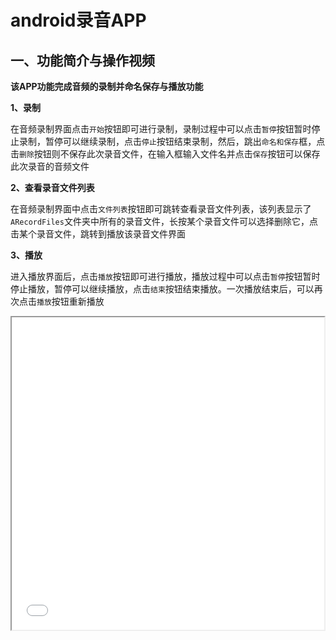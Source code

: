 # android录音APP

## 一、功能简介与操作视频

**该APP功能完成音频的录制并命名保存与播放功能**

**1、录制**

在音频录制界面点击`开始`按钮即可进行录制，录制过程中可以点击`暂停`按钮暂时停止录制，暂停可以继续录制，点击`停止`按钮结束录制，然后，跳出`命名和保存`框，点击`删除`按钮则不保存此次录音文件，在输入框输入文件名并点击`保存`按钮可以保存此次录音的音频文件

**2、查看录音文件列表**

在音频录制界面中点击`文件列表`按钮即可跳转查看录音文件列表，该列表显示了`ARecordFiles`文件夹中所有的录音文件，长按某个录音文件可以选择删除它，点击某个录音文件，跳转到播放该录音文件界面

**3、播放**

进入播放界面后，点击`播放`按钮即可进行播放，播放过程中可以点击`暂停`按钮暂时停止播放，暂停可以继续播放，点击`结束`按钮结束播放。一次播放结束后，可以再次点击`播放`按钮重新播放

<iframe height=500 width=500 src="./operate.gif">

## 二、文件夹结构

`version1`文件夹中APP只支持音频文件的录制功能

`version2`文件夹中APP支持音频录制、暂停继续录制和查看文件列表功能

`finalversion`文件夹中APP支持音频录制、暂停继续录制、查看文件列表、删除文件列表中某个文件以及播放文件列表中某个音频文件的功能

![image-20210123002002071](./pic/pic1.png)

`FileUtil.java`找出`ARecordFiles`文件下所有音频文件然后保存到`ArrayList`中

`Pcm2WavUtil.java`将原始的`.pcm`音频文件转成可直接播放的`.wav`音频文件

`PlayerManager.java`与音频播放有关

`RecorderManager.java`与音频录制有关

`TimerManager.java`与计时器有关

`AudioPlay.java`实现具体的音频播放功能，与`activity_audio_play.xml`绑定

`FileListAdapter.java`继承了`BaseAdapter`适配器，目的是将文件显示在`listview`控件中，与`activity_filelist`绑定

`ListActivity.java`实现具体的文件显示功能，主要用到了`listview`控件，与`activity_list`绑定

`MainActivity.java`实现具体的音频录制功能，与`activity_filelist`绑定

`ListActivity.java`实现具体的文件显示功能，主要用到了`listview`控件，与`activity_main`绑定

## 三、实现

### 3.1 录制

使用java自带的AudioRecord进行录制

实现录音步骤：

①计算缓冲录音数据的字节数组的大小。AudioRecord 需要一个容器来缓冲来自硬件的音频信息。

`bufferSize=AudioRecord.getMinBufferSize(AUDIO_SAMPLE_RATE,AUDIO_CHANNEL,AUDIO_ENCODING);`

②创建AudioRecord对象

`myrecord=new AudioRecord(AUDIO_INPUT,AUDIO_SAMPLE_RATE,AUDIO_CHANNEL,AUDIO_ENCODING,bufferSize);`

③初始化一个buffer

`buffer = new byte[bufferSize];`

④开始录音

```java
myrecord.startRecording();
Recordstatus=Status.STATUS_START;
```

⑤创建一个数据流，一边从AudioRecord中读取声音数据到初始化的buffer，一边将buffer中数据导入数据流，这里创建一个**新线程**完成该操作，注意使用`Environment.getExternalStorageDirectory()`获取手机存储的根目录

```java
new Thread(()->{

            FileOutputStream os=null;

            try {

                //首先创建文件夹
                File dirFile = new File(Environment.getExternalStorageDirectory(),DirName);
                if(!dirFile.exists()){
                    dirFile.mkdirs();
                }
                File myfile=new File(dirFile,finalFileName);

                //如果文件存在，先删除文件
                if(myfile.exists()){
                    myfile.delete();
                }

                //然后创建新文件
                myfile.createNewFile();

                os = new FileOutputStream(myfile);
            }
            catch (FileNotFoundException e) {
                e.printStackTrace();
            }
            catch (Exception e) {
                Log.e("TestFile", "Error on write File:" + e);
            }

            if(os!=null){
                //判断录音的状态
                while(Recordstatus==Status.STATUS_START){
                    int read = myrecord.read(buffer, 0, bufferSize);

                    // 如果读取音频数据没有出现错误，就将数据写入到文件
                    if (AudioRecord.ERROR_INVALID_OPERATION != read) {
                        try {
                            os.write(buffer);
                            os.flush();
                        } catch (IOException e) {
                            e.printStackTrace();
                        }
                    }

                }
                try {
                    os.flush();
                    os.close();
                } catch (IOException e) {
                    e.printStackTrace();
                }
            }
        }

        ).start();
```

⑥停止录音

```java
		myrecord.stop();
        Recordstatus=Status.STATUS_STOP;

        myrecord.release();
        myrecord=null;
        

        Recordstatus=Status.STATUS_NO_READY;
```

**另外，还可以使用MediaPlayer进行录制。**MediaPlayer比AudioRecord更上层，使用起来更方便、易用，但是AudioRecord偏底层，因此也就更灵活，我可以自由设置`位宽`，`采样率`，`通道数`与`录制时所使用的的麦克风`这些参数。

**录制声音MediaRecorder和AudioRecord 区别**

> <1>.MediaRecorder和AudioRecord都可以录制音频，区别是MediaRecorder录制的音频文件是经过压缩后的，需要设置编码器。并且录制的音频文件可以用系统自带的Music播放器播放。 
>
> <2>.而AudioRecord录制的是PCM格式的音频文件，需要用AudioTrack来播放，AudioTrack更接近底层。 
>
> 在用MediaRecorder进行录制音视频时，最终还是会创建AudioRecord用来与AudioFlinger进行交互。 
>
> <3>.MediaRecorder录制的数据是 amr MP3 格式 ，AudioRecord录制出来的是比较原始的PCM音频格式 ，PCM经过编码压缩可以为 amr MP3 AAC。

### 3.2 暂停/继续录制

**实现该功能最重要的是对录音状态的控制**

```java
构建状态类，控制录音状态
public enum Status {
        //未开始
        STATUS_NO_READY,
        //预备
        STATUS_READY,
        //录音
        STATUS_START,
        //暂停
        STATUS_PAUSE,
        //停止
        STATUS_STOP
    }
    //初始状态为未开始
private Status Recordstatus=Status.STATUS_NO_READY;
```

每次**录音开始---录音暂停/停止**这一阶段我们称之为一个**周期**，而每个周期都**创建一个临时`.pcm`文件**，保存该周期录制的音频，因此**暂停/继续录制**功能的实现可看成是**将录制分成多个周期**，最终得到多个临时小文件，最后将这些小文件合并成为一个大的`.pcm`文件完成对该功能的实现。**这里注意：**每个周期的临时文件命名不能冲突，否则会出现覆盖，导致某部分音频的缺失，另外要将各个周期的临时文件名**按照创建顺序保存下来**，保证最后音频的顺序性。

```java
//合并所有临时文件成为一个文件
    public void mergeAllFiles(){

        File finalFile =new File(Environment.getExternalStorageDirectory(),DirName+"/"+Afilename);
        FileOutputStream os=null;

        try {
            //创建最终文件
            finalFile.createNewFile();
            os = new FileOutputStream(finalFile);

            //将每个临时文件的内容读出来并保存到最终文件中，同时删除临时文件
            for (String fileName : AllFiles) {
                FileInputStream in =null;
                File infile=new File(Environment.getExternalStorageDirectory(),DirName+"/"+fileName);
                in = new FileInputStream(infile);
                byte[] data = new byte[bufferSize];
                while (in.read(data) != -1) {
                    os.write(data);
                }
                in.close();
                infile.delete();//删除临时文件
            }

            AllFiles.clear();//清除ArrayList
            FileVersion=1;//清除版本号
            os.close();

        }catch (FileNotFoundException e) {
            e.printStackTrace();
        }
        catch (Exception e) {
            Log.e("TestFile", "Error on write File:" + e);
        }

    }
```

### 3.3 pcm转wav

> **pcm与wav:**
>
> 一般通过麦克风采集的录音数据都是PCM格式的，即不包含头部信息，播放器无法知道音频采样率、位宽等参数，导致无法播放，在pcm文件的数据开头加入WAVE HEAD数据即可转成wav文件

**wav头文件：**

![image-20210123102502135](./pic/pic2.png)

| 偏移地址 | 命名          | 内容                                                         |
| -------- | ------------- | ------------------------------------------------------------ |
| 00-03    | ChunkId       | "RIFF"                                                       |
| 4-07     | ChunkSize     | 下个地址开始到文件尾的总字节数(此Chunk的数据大小)            |
| 08-11    | fccType       | "WAVE"                                                       |
| 12-15    | SubChunkId1   | "fmt ",最后一位空格                                          |
| 16-19    | SubChunkSize1 | 一般为16，表示fmt  Chunk的数据块大小为16字节，即20-35        |
| 20-21    | FormatTag     | 1：表示是PCM 编码                                            |
| 22-23    | Channels      | 声道数，单声道为1，双声道为2                                 |
| 24-27    | SamplesPerSec | 采样率                                                       |
| 28-31    | BytesPerSec   | 码率 ：采样率 * 采样位宽 * 声道个数，bytePerSecond = sampleRate * (bitsPerSample / 8) * channels |
| 32-33    | BlockAlign    | 每次采样的大小：位宽*声道数/8                                |
| 34-35    | BitsPerSample | 位宽                                                         |
| 36-39    | SubChunkId2   | "data"                                                       |
| 40-43    | SubChunkSize2 | 音频数据的长度                                               |
| 44-...   | data          | 音频数据                                                     |

**Pcm2WavUtil.java**

```java
//pcm转wav工具
public class Pcm2WavUtil {
    private int sampleRateInHz;//采样率
    private int channelConfig;//声道数
    private int audioFormat;//采样位数
    private int mBufferSize;//最小缓冲区大小

    //构造函数
    public Pcm2WavUtil(int sampleRate,int channel,int format,int size){
        sampleRateInHz=sampleRate;
        channelConfig=(channel == AudioFormat.CHANNEL_IN_MONO )? 1 : 2;//声道数
        audioFormat=(format==AudioFormat.ENCODING_PCM_16BIT) ? 16 : 8;//采样位数
        mBufferSize=size;
    }

    //pcm转wav函数
    public  void pcmToWav(String inFilename, String outFilename) {
        FileInputStream in;
        FileOutputStream out;
        long totalAudioLen;
        long totalDataLen;

        long byteRate =  sampleRateInHz *audioFormat *channelConfig  ;//码率
        byte[] data = new byte[mBufferSize];
        try {
            //首先创建文件夹
            File inFile = new File(Environment.getExternalStorageDirectory(),inFilename);
            File outFile =new File(Environment.getExternalStorageDirectory(),outFilename);
            //如果文件存在，先删除文件
            if(outFile.exists()){
                outFile.delete();
            }

            //然后创建新文件
            outFile.createNewFile();

            in = new FileInputStream(inFile);
            out = new FileOutputStream(outFile);
            totalAudioLen = in.getChannel().size();
            totalDataLen = totalAudioLen + 36;

            writeWaveFileHeader(out, totalAudioLen, totalDataLen,
                    byteRate);
            while (in.read(data) != -1) {
                out.write(data);
            }
            in.close();
            out.close();
        } catch (FileNotFoundException e) {
            e.printStackTrace();
        }
        catch (IOException e) {
            e.printStackTrace();
        }
    }


    /**
     * 加入wav文件头
     */
    private void writeWaveFileHeader(FileOutputStream out, long totalAudioLen,
                                            long totalDataLen, long byteRate)
            throws IOException {
        byte[] header = new byte[44];
        // RIFF/WAVE header
        header[0] = 'R';
        header[1] = 'I';
        header[2] = 'F';
        header[3] = 'F';
        header[4] = (byte) (totalDataLen & 0xff);
        header[5] = (byte) ((totalDataLen >> 8) & 0xff);
        header[6] = (byte) ((totalDataLen >> 16) & 0xff);
        header[7] = (byte) ((totalDataLen >> 24) & 0xff);
        //WAVE
        header[8] = 'W';
        header[9] = 'A';
        header[10] = 'V';
        header[11] = 'E';
        // 'fmt ' chunk
        header[12] = 'f';
        header[13] = 'm';
        header[14] = 't';
        header[15] = ' ';
        // 4 bytes: size of 'fmt ' chunk
        header[16] = 16;
        header[17] = 0;
        header[18] = 0;
        header[19] = 0;
        // format = 1
        header[20] = 1;
        header[21] = 0;
        header[22] = (byte) channelConfig;
        header[23] = 0;
        header[24] = (byte) (sampleRateInHz & 0xff);
        header[25] = (byte) ((sampleRateInHz >> 8) & 0xff);
        header[26] = (byte) ((sampleRateInHz >> 16) & 0xff);
        header[27] = (byte) ((sampleRateInHz >> 24) & 0xff);
        header[28] = (byte) (byteRate & 0xff);
        header[29] = (byte) ((byteRate >> 8) & 0xff);
        header[30] = (byte) ((byteRate >> 16) & 0xff);
        header[31] = (byte) ((byteRate >> 24) & 0xff);
        // block align
        header[32] = (byte) (channelConfig *audioFormat  / 8);
        header[33] = 0;
        // bits per sample
        header[34] = (byte)audioFormat;
        header[35] = 0;
        //data
        header[36] = 'd';
        header[37] = 'a';
        header[38] = 't';
        header[39] = 'a';
        header[40] = (byte) (totalAudioLen & 0xff);
        header[41] = (byte) ((totalAudioLen >> 8) & 0xff);
        header[42] = (byte) ((totalAudioLen >> 16) & 0xff);
        header[43] = (byte) ((totalAudioLen >> 24) & 0xff);
        out.write(header, 0, 44);
    }

}
```

### 3.4 自定义文件名保存

当我们完成音频文件保存时，我们希望自定义要保存的同时，同时系统能够检测输入的文件名是否存在

这里我们使用**带EditText的AlertDialog**，**但是**在使用AlertDialog时，无论点击“确定”(PositiveButton)还是“取消”(NegativeButton)，对话框都会消失，但是在输入文件名为空或者该文件存在，对话框不应该消失，而是应该保留该对话框并提示用户

**解决方法：**

> **在创建AlertDialog时setPositiveButton方法的OnClickListener参数需传入null，然后让dialog show出来以后，再通过getButton(AlertDialog.BUTTON_POSITIVE)方法重新得到确定按钮，重设点击事件，这时如果不手动去调dialog.dismiss()，对话框就不会消失了**

```java
		final EditText init = new EditText(this);//带EditText的AlertDialog
        AlertDialog myalert = new AlertDialog.Builder(this).setTitle("命名和保存")
                .setIcon(R.mipmap.ic_launcher)
                .setView(init)
                .setPositiveButton("保存", null)
                .setNegativeButton("删除",new DialogInterface.OnClickListener() {
                    @Override
                    public void onClick(DialogInterface dialog, int which) {
                        audiorecord.deleteFile();//点击删除后将最后的临时文件删除
                    }
                }).create();
        myalert.show();
        myalert.getButton(AlertDialog.BUTTON_POSITIVE).setOnClickListener(new View.OnClickListener() {
                @Override
                public void onClick(View v) {
                    String input = init.getText().toString();

                    if (input.equals("")) {
                      
                        Toast.makeText(getApplicationContext(), "文件名不能为空！", Toast.LENGTH_SHORT).show();
                        return;
                    }
                    else if(audiorecord.isFile(input)) {//判断文件是否存在
                       
                        Toast.makeText(getApplicationContext(), "该文件已存在!", Toast.LENGTH_SHORT).show();
                        return;
                    }
                    else{
         
                        //转换，必须写在dialog内部！
                        audiorecord.PcmTOWav(input+".wav");

                        Toast.makeText(getApplicationContext(), "文件保存成功!", Toast.LENGTH_SHORT).show();
                        //让AlertDialog消失
                        myalert.dismiss();

                        audiorecord.deleteFile();//将最后的临时文件删除
                        
                        //跳转到文件列表
                        Intent it=new Intent(MainActivity.this,ListActivity.class);
                        startActivity(it);
                    }
                }

        });
```

### 3.5 文件列表显示

主要使用`listview`空间显示所有文件

```xml
<ListView
        android:layout_width="match_parent"
        android:layout_height="655dp"
        android:id="@+id/listView"></ListView>
```

> 一个ListView的创建需要3个元素:
>
> （1）ListView中的每一列的View。
>
> （2）填入View的数据或者图片等。
>
> （3）连接数据与ListView的适配器。

**也就是说，要使用ListView，首先要了解什么是适配器。**适配器是一个连接数据和AdapterView（ListView就是一个典型的AdapterView）的桥梁，通过它能有效地实现数据与AdapterView的分离设置，使AdapterView与数据的绑定更加简便，修改更加方便。**因此`FileListAdapter.java`实现了该适配器，使用了BaseAdapter自定义适配器实现ListView**

```java
listView = (ListView) findViewById(R.id.listView);
list = FileUtil.getWavFiles();
adapter = new FileListAdapter(this, list);
listView.setAdapter(adapter);
```

#### (1)功能1：长按某个Item选择删除该Item对应的文件

**这里设置长按监听器，进行删除**

```java
listView.setOnItemLongClickListener(new AdapterView.OnItemLongClickListener() {
            @Override
            public boolean onItemLongClick(AdapterView<?> parent, View view, int position, long id) {
                File file= list.get(position);
                String filename=file.getName();
                Toast.makeText(getApplicationContext(),"you choose the file : "+filename,Toast.LENGTH_SHORT).show();
                //弹框确定是否删除
                myDialog(filename);//使用了alertdialog

                return true;
                //关于返回值，若返回False，则是当长按时，既调用onItemLongClick，同时调用onItemLongClick后
                //还会调用onItemClick，就是说会同时调用onItemLongClick，和onItemClick，
                //若返回true，则只调用onItemLongClick
            }
        });
```

#### (2)功能2：单击某个Item跳转到播放界面

**设置单击监听器即可**

```java
listView.setOnItemClickListener(new AdapterView.OnItemClickListener() {
            @Override
            public void onItemClick(AdapterView<?> parent, View view, int position, long id) {               
                File file= list.get(position);
                String filename=file.getName();
                Intent playView=new Intent(ListActivity.this,AudioPlay.class);
                playView.putExtra("file",filename);
                startActivity(playView);
            }
        });
```

### 3.6 播放

**使用[MediaPlayer](https://www.runoob.com/w3cnote/android-tutorial-mediaplayer.html)播放音频**，主要使用如下几个函数

```java
setDataSource(String filename):设置要播放的文件名
prepare()：准备(同步)
release()：释放MediaPlayer对象
start()：开始播放
stop()：停止播放
pause()：暂停
reset()：重置MediaPlayer对象
setOnCompletionListener(MediaPlayer.OnCompletionListener listener)： 网络流媒体播放结束监听
```

还可以使用`AudioTracker`播放音频，但是`AudioTracker`只能播放`.pcm`文件（使用`AudioTracker`相当于使用`AudioRecord`的逆过程），所以对于`.wav`文件需要跳过前44字节的数据。

为了简便使用，这里我们选择了`MediaPlayer`，但是因为本程序中，在**播放自动结束**后，我们还需要控制时钟并且设置播放状态和按钮，因此使用`MediaPlayer`不如`AudioRecord`灵活方便，在这里，我们使用布局**重新跳转回当前播放界面**来实现（目前我只会这样，如果你有更好的方法，可以联系我），如下图

```java
		//监听MediaPlayer播放完成
        mediaPlayer.setOnCompletionListener(new MediaPlayer.OnCompletionListener() {
            @Override
            public void onCompletion(MediaPlayer mp) {
                //当自动播放完成后，需要重新设置状态，并且暂停计时器，目前我只会这样写：
                //关闭当前页面，跳转到新的播放页面
                stop();
                Intent it=new Intent(mcontext, AudioPlay.class);
                it.putExtra("file",filename);
                it.setFlags(Intent.FLAG_ACTIVITY_CLEAR_TOP);//方法1：关闭当前页面
                mcontext.startActivity(it);


            }
        });
```

**播放声音时MediaPlayer和AudioTrack的区别**

> 播放声音可以用MediaPlayer和AudioTrack，两者都提供了java API供应用开发者使用。虽然都可以播放声音，但两者还是有很大的区别的。 
>
> <1>.其中最大的区别是MediaPlayer可以播放多种格式的声音文件，例如 MP3，AAC，WAV，OGG，MIDI等。MediaPlayer会在framework层创建对应的音频解码器。 
>
> <2>.而AudioTrack只能播放已经解码的PCM流，如果是文件的话只支持wav格式的音频文件，因为wav格式的音频文件大部分都是PCM流。AudioTrack不创建解码器，所以只 能播放不需要解码的wav文件。
>
> <3>当然两者之间还是有紧密的联系，MediaPlayer在framework层还是会创建AudioTrack，把解码后的PCM数流传递给AudioTrack，AudioTrack再传递给AudioFlinger进行混音，然后才传递给硬件播放。

### 3.7 计时器

主要使用[`Chronometer`](https://blog.csdn.net/dsaaf21/article/details/112846792)控件，使用起来操作还是很简单的

```xml
		<Chronometer
                 android:layout_width="match_parent"
                 android:layout_height="200dp"
                 android:format="00:00:00"
                 android:gravity="center"
                 android:textSize="70dp"
                 android:id="@+id/timer"/>
```

### 3.8 跳转到下一个界面前删除当前界面

有时当我们从当前界面跳转到下一个界面时，我们不希望按返回键又返回到当前界面

**方法一（使用setflags）：**

```java
Intent it = new Intent();
it.setClass(ListActivity.this, ListActivity.class);
it.setFlags(Intent.FLAG_ACTIVITY_CLEAR_TOP);//方法1：关闭当前页面
startActivity(it);
```

**方法二（使用finish）：**

```java
Intent it = new Intent();
it.setClass(ListActivity.this, ListActivity.class);
startActivity(it);
finish();
```



